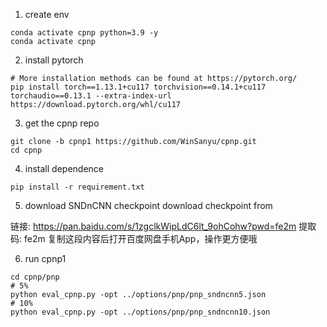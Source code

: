 1. create env
```
conda activate cpnp python=3.9 -y
conda activate cpnp
```

2. install pytorch
```
# More installation methods can be found at https://pytorch.org/
pip install torch==1.13.1+cu117 torchvision==0.14.1+cu117 torchaudio==0.13.1 --extra-index-url https://download.pytorch.org/whl/cu117
```

3. get the cpnp repo
```
git clone -b cpnp1 https://github.com/WinSanyu/cpnp.git
cd cpnp
```

4. install dependence
```
pip install -r requirement.txt
```

5. download SNDnCNN checkpoint
download checkpoint from

链接: https://pan.baidu.com/s/1zgclkWipLdC6lt_9ohCohw?pwd=fe2m 提取码: fe2m 复制这段内容后打开百度网盘手机App，操作更方便哦


6. run cpnp1
```
cd cpnp/pnp
# 5%
python eval_cpnp.py -opt ../options/pnp/pnp_sndncnn5.json
# 10%
python eval_cpnp.py -opt ../options/pnp/pnp_sndncnn10.json
```